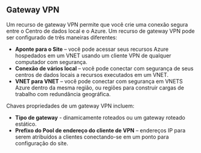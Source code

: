 ## <a name="vpn-gateway"></a>Gateway VPN 
Um recurso de gateway VPN permite que você crie uma conexão segura entre o Centro de dados local e o Azure. Um recurso de gateway VPN pode ser configurado de três maneiras diferentes:
 
- **Aponte para o Site** – você pode acessar seus recursos Azure hospedados em um VNET usando um cliente VPN de qualquer computador com segurança. 
- **Conexão de vários local** – você pode conectar com segurança de seus centros de dados locais a recursos executados em um VNET. 
- **VNET para VNET** – você pode conectar com segurança em VNETS Azure dentro da mesma região, ou regiões para construir cargas de trabalho com redundância geográfica.

Chaves propriedades de um gateway VPN incluem:
 
- **Tipo de gateway** - dinamicamente roteados ou um gateway roteado estático. 
- **Prefixo do Pool de endereço do cliente de VPN** – endereços IP para serem atribuídos a clientes conectando-se em um ponto para configuração do site.